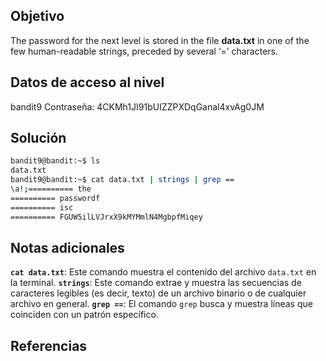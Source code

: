 ## Objetivo
The password for the next level is stored in the file **data.txt** in one of the few human-readable strings, preceded by several ‘=’ characters.
## Datos de acceso al nivel
bandit9
Contraseña: 4CKMh1JI91bUIZZPXDqGanal4xvAg0JM
## Solución
```bash
bandit9@bandit:~$ ls
data.txt
bandit9@bandit:~$ cat data.txt | strings | grep ==
\a!;========== the
========== passwordf
========== isc
========== FGUW5ilLVJrxX9kMYMmlN4MgbpfMiqey
```
## Notas adicionales
**`cat data.txt`**: Este comando muestra el contenido del archivo `data.txt` en la terminal.
**`strings`**: Este comando extrae y muestra las secuencias de caracteres legibles (es decir, texto) de un archivo binario o de cualquier archivo en general.
**`grep ==`**: El comando `grep` busca y muestra líneas que coinciden con un patrón específico.
## Referencias